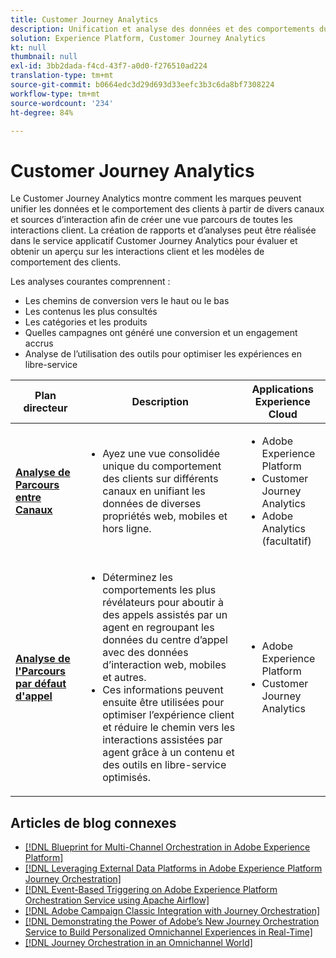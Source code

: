 ```yaml
---
title: Customer Journey Analytics
description: Unification et analyse des données et des comportements du client tout au long du parcours client.
solution: Experience Platform, Customer Journey Analytics
kt: null
thumbnail: null
exl-id: 3bb2dada-f4cd-43f7-a0d0-f276510ad224
translation-type: tm+mt
source-git-commit: b0664edc3d29d693d33eefc3b3c6da8bf7308224
workflow-type: tm+mt
source-wordcount: '234'
ht-degree: 84%

---
```


# Customer Journey Analytics

Le Customer Journey Analytics montre comment les marques peuvent unifier les données et le comportement des clients à partir de divers canaux et sources d’interaction afin de créer une vue parcours de toutes les interactions client. La création de rapports et d’analyses peut être réalisée dans le service applicatif Customer Journey Analytics pour évaluer et obtenir un aperçu sur les interactions client et les modèles de comportement des clients.

Les analyses courantes comprennent :

* Les chemins de conversion vers le haut ou le bas
* Les contenus les plus consultés
* Les catégories et les produits
* Quelles campagnes ont généré une conversion et un engagement accrus
* Analyse de l’utilisation des outils pour optimiser les expériences en libre-service

| Plan directeur | Description | Applications Experience Cloud |
|---|---|---|
| **[Analyse de Parcours entre Canaux](digital-behavioral-data-consolidation.md)** | <ul><li>Ayez une vue consolidée unique du comportement des clients sur différents canaux en unifiant les données de diverses propriétés web, mobiles et hors ligne.</li></ul> | <ul><li>Adobe Experience Platform</li><li>Customer Journey Analytics</li><li>Adobe Analytics (facultatif)</li></ul> |
| **[Analyse de l&#39;Parcours par défaut d&#39;appel](call-deflect.md)** | <ul><li>Déterminez les comportements les plus révélateurs pour aboutir à des appels assistés par un agent en regroupant les données du centre d’appel avec des données d’interaction web, mobiles et autres.</li><li>Ces informations peuvent ensuite être utilisées pour optimiser l’expérience client et réduire le chemin vers les interactions assistées par agent grâce à un contenu et des outils en libre-service optimisés.  </li></ul> | <ul><li>Adobe Experience Platform</li><li>Customer Journey Analytics</li> |

## Articles de blog connexes

* [[!DNL Blueprint for Multi-Channel Orchestration in Adobe Experience Platform]](https://medium.com/adobetech/blueprint-for-multi-channel-orchestration-in-adobe-experience-platform-c68317e94184)
* [[!DNL Leveraging External Data Platforms in Adobe Experience Platform Journey Orchestration]](https://medium.com/adobetech/leveraging-external-data-platforms-in-adobe-experience-platform-journey-orchestration-54fc6134fe17)
* [[!DNL Event-Based Triggering on Adobe Experience Platform Orchestration Service using Apache Airflow]](https://medium.com/adobetech/event-based-triggering-on-adobe-experience-platform-orchestration-service-using-apache-airflow-8607b28251f1)
* [[!DNL Adobe Campaign Classic Integration with Journey Orchestration]](https://medium.com/adobetech/adobe-campaign-classic-integration-with-journey-orchestration-ae577653281)
* [[!DNL Demonstrating the Power of Adobe’s New Journey Orchestration Service to Build Personalized Omnichannel Experiences in Real-Time]](https://medium.com/adobetech/demonstrating-the-power-of-adobes-new-journey-orchestration-service-to-build-personalized-aa60d88cd34)
* [[!DNL Journey Orchestration in an Omnichannel World]](https://medium.com/adobetech/journey-orchestration-in-an-omnichannel-world-3a2d32d556d9)
